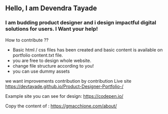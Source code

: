 ## Hello, I am Devendra Tayade 
### I am budding product designer and i design impactful digital solutions for users. I Want your help! 

How to contribute ?? 

- Basic html / css files has been created and basic content is available on portfolio content.txt file. 
- you are free to design whole website.
- change file structure according to you!
- you can use dummy assets

we want improvements contribution by contribution
Live site https://devtayade.github.io/Product-Designer-Portfolio-/

Example site you can see for design: 
https://codepen.io/

Copy the content of : https://gmacchione.com/about/


